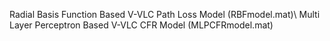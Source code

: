 Radial Basis Function Based V-VLC Path Loss Model (RBFmodel.mat)\ 
Multi Layer Perceptron Based V-VLC CFR Model (MLPCFRmodel.mat)
